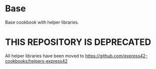 # Base
Base cookbook with helper libraries.

# THIS REPOSITORY IS DEPRECATED
All helper libraries have been moved to  https://github.com/express42-cookbooks/helpers-express42
